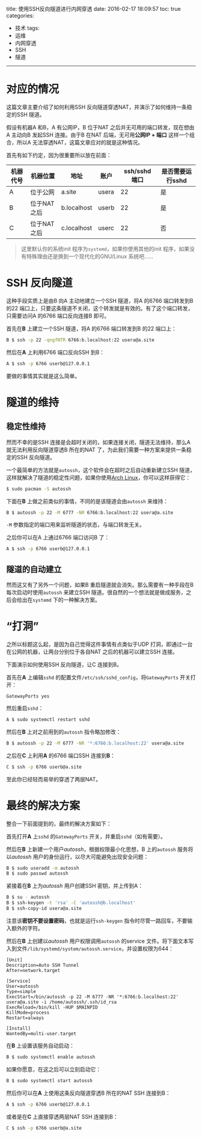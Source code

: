title: 使用SSH反向隧道进行内网穿透
date: 2016-02-17 18:09:57
toc: true
categories:
  - 技术
tags:
  - 运维
  - 内网穿透
  - SSH
  - 隧道
---

# 对应的情况

这篇文章主要介绍了如何利用SSH 反向隧道穿透NAT，并演示了如何维持一条稳定的SSH 隧道。

假设有机器A 和B，A 有公网IP，B 位于NAT 之后并无可用的端口转发，现在想由A 主动向B 发起SSH 连接。由于B 在NAT 后端，无可用**公网IP + 端口** 这样一个组合，所以A 无法穿透NAT，这篇文章应对的就是这种情况。

首先有如下约定，因为很重要所以放在前面：

| 机器代号 | 机器位置 | 地址 | 账户 | ssh/sshd 端口 | 是否需要运行sshd |
| --- | --- | --- | --- | --- | --- |
| A | 位于公网 | a.site | usera | 22 | 是 |
| B | 位于NAT 之后 | b.localhost | userb | 22 | 是 |
| C | 位于NAT 之后 | c.localhost | userc | 22 | 否 |

<!-- more -->

> 这里默认你的系统init 程序为`systemd`，如果你使用其他的init 程序，如果没有特殊理由还是换到一个现代化的GNU/Linux 系统吧……

# SSH 反向隧道

这种手段实质上是由B 向A 主动地建立一个SSH 隧道，将A 的6766 端口转发到B 的22 端口上，只要这条隧道不关闭，这个转发就是有效的。有了这个端口转发，只需要访问A 的6766 端口反向连接B 即可。

首先在**B** 上建立一个SSH 隧道，将A 的6766 端口转发到B 的22 端口上：

```bash
B $ ssh -p 22 -qngfNTR 6766:b.localhost:22 usera@a.site
```

然后在**A** 上利用6766 端口反向SSH 到B：

```bash
A $ ssh -p 6766 userb@127.0.0.1
```

要做的事情其实就是这么简单。

# 隧道的维持

## 稳定性维持

然而不幸的是SSH 连接是会超时关闭的，如果连接关闭，隧道无法维持，那么A 就无法利用反向隧道穿透B 所在的NAT 了，为此我们需要一种方案来提供一条稳定的SSH 反向隧道。

一个最简单的方法就是`autossh`，这个软件会在超时之后自动重新建立SSH 隧道，这样就解决了隧道的稳定性问题，如果你使用[Arch Linux](https://www.archlinux.org)，你可以这样获得它：

```bash
$ sudo pacman -S autossh
```

下面在**B** 上做之前类似的事情，不同的是该隧道会由`autossh` 来维持：

```bash
B $ autossh -p 22 -M 6777 -NR 6766:b.localhost:22 usera@a.site
```

`-M` 参数指定的端口用来监听隧道的状态，与端口转发无关。

之后你可以在A 上通过6766 端口访问B 了：

```bash
A $ ssh -p 6766 userb@127.0.0.1
```

## 隧道的自动建立

然而这又有了另外一个问题，如果B 重启隧道就会消失。那么需要有一种手段在B 每次启动时使用`autossh` 来建立SSH 隧道。很自然的一个想法就是做成服务，之后会给出在`systemd` 下的一种解决方案。

# “打洞”

之所以标题这么起，是因为自己觉得这件事情有点类似于UDP 打洞，即通过一台在公网的机器，让两台分别位于各自NAT 之后的机器可以建立SSH 连接。

下面演示如何使用SSH 反向隧道，让C 连接到B。

首先在**A** 上编辑`sshd` 的配置文件`/etc/ssh/sshd_config`，将`GatewayPorts` 开关打开：

```
GatewayPorts yes
```

然后重启`sshd`：

```bash
A $ sudo systemctl restart sshd
```

然后在**B** 上对之前用到的`autossh` 指令略加修改：

```bash
B $ autossh -p 22 -M 6777 -NR '*:6766:b.localhost:22' usera@a.site
```

之后在**C** 上利用**A** 的6766 端口SSH 连接到**B**：

```bash
C $ ssh -p 6766 userb@a.site
```

至此你已经轻而易举的穿透了两层NAT。

# 最终的解决方案

整合一下前面提到的，最终的解决方案如下：

首先打开**A** 上`sshd` 的`GatewayPorts` 开关，并重启`sshd`（如有需要）。

然后在**B** 上新建一个用户*autossh*，根据权限最小化思想，B 上的`autossh` 服务将以*autossh* 用户的身份运行，以尽大可能避免出现安全问题：

```bash
B $ sudo useradd -m autossh
B $ sudo passwd autossh
```

紧接着在**B** 上为*autossh* 用户创建SSH 密钥，并上传到A：

```bash
B $ su - autossh
B $ ssh-keygen -t 'rsa' -C 'autossh@b.localhost'
B $ ssh-copy-id usera@a.site
```

注意该**密钥不要设置密码**，也就是运行`ssh-keygen` 指令时尽管一路回车，不要输入额外的字符。

然后在**B** 上创建以*autossh* 用户权限调用`autossh` 的service 文件。将下面文本写入到文件`/lib/systemd/system/autossh.service`，并设置权限为644：

```
[Unit]
Description=Auto SSH Tunnel
After=network.target

[Service]
User=autossh
Type=simple
ExecStart=/bin/autossh -p 22 -M 6777 -NR '*:6766:b.localhost:22' usera@a.site -i /home/autossh/.ssh/id_rsa
ExecReload=/bin/kill -HUP $MAINPID
KillMode=process
Restart=always

[Install]
WantedBy=multi-user.target
```

在**B** 上设置该服务自动启动：

```bash
B $ sudo systemctl enable autossh
```

如果你愿意，在这之后可以立刻启动它：

```bash
B $ sudo systemctl start autossh
```

然后你可以在**A** 上使用这条反向隧道穿透B 所在的NAT SSH 连接到B：

```bash
A $ ssh -p 6766 userb@127.0.0.1
```

或者是在**C** 上直接穿透两层NAT SSH 连接到B：

```bash
C $ ssh -p 6766 userb@a.site
```

